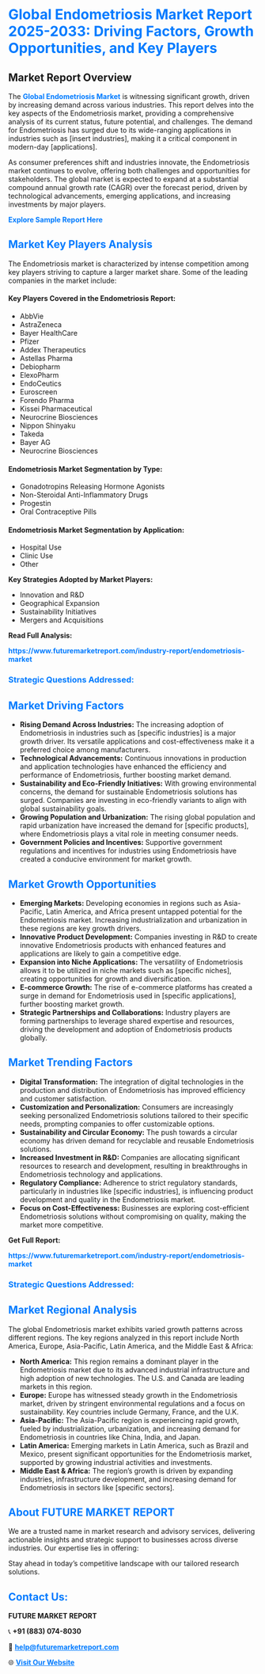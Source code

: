 <h1 style="color: #007BFF;">Global Endometriosis Market Report 2025-2033: Driving Factors, Growth Opportunities, and Key Players</h1>

<section id="overview">
<h2>Market Report Overview</h2>
<p>The <a href="https://www.futuremarketreport.com/industry-report/endometriosis-market" style="color: #007BFF; text-decoration: none;"><strong>Global Endometriosis Market</strong></a> is witnessing significant growth, driven by increasing demand across various industries. This report delves into the key aspects of the Endometriosis market, providing a comprehensive analysis of its current status, future potential, and challenges. The demand for Endometriosis has surged due to its wide-ranging applications in industries such as [insert industries], making it a critical component in modern-day [applications].</p>
<p>As consumer preferences shift and industries innovate, the Endometriosis market continues to evolve, offering both challenges and opportunities for stakeholders. The global market is expected to expand at a substantial compound annual growth rate (CAGR) over the forecast period, driven by technological advancements, emerging applications, and increasing investments by major players.</p>
</section>

<section id="overview">
<p><a href="https://www.futuremarketreport.com/request-sample/reportId=62901" style="color: #007BFF; text-decoration: none;"><strong>Explore Sample Report Here</strong></a></p>
</section>

<section id="key-players">
<h2 style="color: #007BFF;">Market Key Players Analysis</h2>
<p>The Endometriosis market is characterized by intense competition among key players striving to capture a larger market share. Some of the leading companies in the market include:</p>
<h4>Key Players Covered in the Endometriosis Report:</h4>
<ul><li>AbbVie</li><li>AstraZeneca</li><li>Bayer HealthCare</li><li>Pfizer</li><li>Addex Therapeutics</li><li>Astellas Pharma</li><li>Debiopharm</li><li>ElexoPharm</li><li>EndoCeutics</li><li>Euroscreen</li><li>Forendo Pharma</li><li>Kissei Pharmaceutical</li><li>Neurocrine Biosciences</li><li>Nippon Shinyaku</li><li>Takeda</li><li>Bayer AG</li><li>Neurocrine Biosciences</li></ul>
<h4>Endometriosis Market Segmentation by Type:</h4>
<ul><li>Gonadotropins Releasing Hormone Agonists</li><li>Non-Steroidal Anti-Inflammatory Drugs</li><li>Progestin</li><li>Oral Contraceptive Pills</li></ul>

<h4>Endometriosis Market Segmentation by Application:</h4>
<ul><li>Hospital Use</li><li>Clinic Use</li><li>Other</li></ul>
<p><strong>Key Strategies Adopted by Market Players:</strong></p>
<ul>
<li>Innovation and R&D</li>
<li>Geographical Expansion</li>
<li>Sustainability Initiatives</li>
<li>Mergers and Acquisitions</li>
</ul>
</section>

<section>
<p><strong>Read Full Analysis: </strong></p><a href="https://www.futuremarketreport.com/industry-report/endometriosis-market" style="color: #007BFF; text-decoration: none;"><strong>https://www.futuremarketreport.com/industry-report/endometriosis-market</strong></a>
<h3 style="color: #007BFF;">Strategic Questions Addressed:</h3>
</section>

<section id="driving-factors">
<h2 style="color: #007BFF;">Market Driving Factors</h2>
<ul>
<li><strong>Rising Demand Across Industries:</strong> The increasing adoption of Endometriosis in industries such as [specific industries] is a major growth driver. Its versatile applications and cost-effectiveness make it a preferred choice among manufacturers.</li>
<li><strong>Technological Advancements:</strong> Continuous innovations in production and application technologies have enhanced the efficiency and performance of Endometriosis, further boosting market demand.</li>
<li><strong>Sustainability and Eco-Friendly Initiatives:</strong> With growing environmental concerns, the demand for sustainable Endometriosis solutions has surged. Companies are investing in eco-friendly variants to align with global sustainability goals.</li>
<li><strong>Growing Population and Urbanization:</strong> The rising global population and rapid urbanization have increased the demand for [specific products], where Endometriosis plays a vital role in meeting consumer needs.</li>
<li><strong>Government Policies and Incentives:</strong> Supportive government regulations and incentives for industries using Endometriosis have created a conducive environment for market growth.</li>
</ul>
</section>

<section id="growth-opportunities">
<h2 style="color: #007BFF;">Market Growth Opportunities</h2>
<ul>
<li><strong>Emerging Markets:</strong> Developing economies in regions such as Asia-Pacific, Latin America, and Africa present untapped potential for the Endometriosis market. Increasing industrialization and urbanization in these regions are key growth drivers.</li>
<li><strong>Innovative Product Development:</strong> Companies investing in R&D to create innovative Endometriosis products with enhanced features and applications are likely to gain a competitive edge.</li>
<li><strong>Expansion into Niche Applications:</strong> The versatility of Endometriosis allows it to be utilized in niche markets such as [specific niches], creating opportunities for growth and diversification.</li>
<li><strong>E-commerce Growth:</strong> The rise of e-commerce platforms has created a surge in demand for Endometriosis used in [specific applications], further boosting market growth.</li>
<li><strong>Strategic Partnerships and Collaborations:</strong> Industry players are forming partnerships to leverage shared expertise and resources, driving the development and adoption of Endometriosis products globally.</li>
</ul>
</section>

<section id="trending-factors">
<h2 style="color: #007BFF;">Market Trending Factors</h2>
<ul>
<li><strong>Digital Transformation:</strong> The integration of digital technologies in the production and distribution of Endometriosis has improved efficiency and customer satisfaction.</li>
<li><strong>Customization and Personalization:</strong> Consumers are increasingly seeking personalized Endometriosis solutions tailored to their specific needs, prompting companies to offer customizable options.</li>
<li><strong>Sustainability and Circular Economy:</strong> The push towards a circular economy has driven demand for recyclable and reusable Endometriosis solutions.</li>
<li><strong>Increased Investment in R&D:</strong> Companies are allocating significant resources to research and development, resulting in breakthroughs in Endometriosis technology and applications.</li>
<li><strong>Regulatory Compliance:</strong> Adherence to strict regulatory standards, particularly in industries like [specific industries], is influencing product development and quality in the Endometriosis market.</li>
<li><strong>Focus on Cost-Effectiveness:</strong> Businesses are exploring cost-efficient Endometriosis solutions without compromising on quality, making the market more competitive.</li>
</ul>
</section>

<section>
<p><strong>Get Full Report: </strong></p><a href="https://www.futuremarketreport.com/industry-report/endometriosis-market" style="color: #007BFF; text-decoration: none;"><strong>https://www.futuremarketreport.com/industry-report/endometriosis-market</strong></a>
<h3 style="color: #007BFF;">Strategic Questions Addressed:</h3>
</section>


<section id="regional-analysis">
<h2 style="color: #007BFF;">Market Regional Analysis</h2>
<p>The global Endometriosis market exhibits varied growth patterns across different regions. The key regions analyzed in this report include North America, Europe, Asia-Pacific, Latin America, and the Middle East & Africa:</p>
<ul>
<li><strong>North America:</strong> This region remains a dominant player in the Endometriosis market due to its advanced industrial infrastructure and high adoption of new technologies. The U.S. and Canada are leading markets in this region.</li>
<li><strong>Europe:</strong> Europe has witnessed steady growth in the Endometriosis market, driven by stringent environmental regulations and a focus on sustainability. Key countries include Germany, France, and the U.K.</li>
<li><strong>Asia-Pacific:</strong> The Asia-Pacific region is experiencing rapid growth, fueled by industrialization, urbanization, and increasing demand for Endometriosis in countries like China, India, and Japan.</li>
<li><strong>Latin America:</strong> Emerging markets in Latin America, such as Brazil and Mexico, present significant opportunities for the Endometriosis market, supported by growing industrial activities and investments.</li>
<li><strong>Middle East & Africa:</strong> The region’s growth is driven by expanding industries, infrastructure development, and increasing demand for Endometriosis in sectors like [specific sectors].</li>
</ul>
</section>

<footer>
<h2 style="color: #007BFF;">About FUTURE MARKET REPORT</h2>
<p>We are a trusted name in market research and advisory services, delivering actionable insights and strategic support to businesses across diverse industries. Our expertise lies in offering:</p>

<p>Stay ahead in today’s competitive landscape with our tailored research solutions.</p>

<h2 style="color: #007BFF;">Contact Us:</h2>
<p><strong>FUTURE MARKET REPORT</strong></p>
<p>📞 <strong>+91 (883) 074-8030</strong></p>
<p>📧 <strong><a href="mailto:help@futuremarketreport.com" style="color: #007BFF;">help@futuremarketreport.com</a></strong></p>
<p>🌐 <strong><a href="https://www.futuremarketreport.com/" style="color: #007BFF;">Visit Our Website</a></strong></p>
</footer>